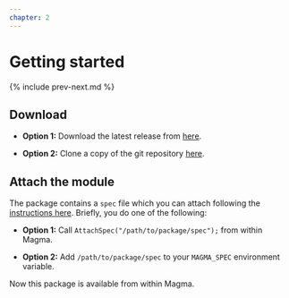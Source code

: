 ```yaml
---
chapter: 2
---
```


# Getting started

{% include prev-next.md %}

## Download

* **Option 1:** Download the latest release from [here](https://github.com/cjdoris/ExactpAdics/releases).

* **Option 2:** Clone a copy of the git repository [here](https://github.com/cjdoris/ExactpAdics).

## Attach the module

The package contains a `spec` file which you can attach following the [instructions here](http://magma.maths.usyd.edu.au/magma/handbook/text/24#173). Briefly, you do one of the following:

* **Option 1:** Call `AttachSpec("/path/to/package/spec");` from within Magma.

* **Option 2:** Add `/path/to/package/spec` to your `MAGMA_SPEC` environment variable.

Now this package is available from within Magma.

